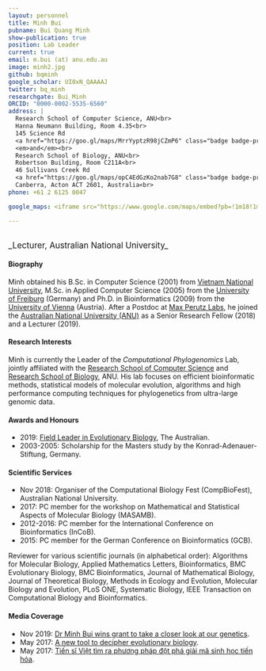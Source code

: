```yaml
---
layout: personnel
title: Minh Bui
pubname: Bui Quang Minh
show-publication: true
position: Lab Leader
current: true
email: m.bui (at) anu.edu.au
image: minh2.jpg
github: bqminh
google_scholar: UI0xN_QAAAAJ
twitter: bq_minh
researchgate: Bui_Minh
ORCID: "0000-0002-5535-6560"
address: |
  Research School of Computer Science, ANU<br>
  Hanna Neumann Building, Room 4.35<br>
  145 Science Rd
  <a href="https://goo.gl/maps/MrrYyptzR98jCZmP6" class="badge badge-primary">map</a><br>
  <em>and</em><br>
  Research School of Biology, ANU<br>
  Robertson Building, Room C211A<br>
  46 Sullivans Creek Rd
  <a href="https://goo.gl/maps/opC4EdGzKo2nab7G8" class="badge badge-primary">map</a><br>
  Canberra, Acton ACT 2601, Australia<br>
phone: +61 2 6125 0047

google_maps: <iframe src="https://www.google.com/maps/embed?pb=!1m18!1m12!1m3!1d3257.125313743419!2d149.11504895127155!3d-35.2780104801935!2m3!1f0!2f0!3f0!3m2!1i1024!2i768!4f13.1!3m3!1m2!1s0x6b164d1c38be6e59%3A0x482f20e6952b2c74!2sRN%20Robertson%20Building%2C%20ANU!5e0!3m2!1sen!2sau!4v1576584089680!5m2!1sen!2sau" width="500" height="400" frameborder="0" style="border:0;" allowfullscreen=""></iframe>

---
```


<br>
<big>_Lecturer, Australian National University_</big>


#### Biography

Minh obtained his B.Sc. in Computer Science (2001) from 
[Vietnam National University](https://vnu.edu.vn/eng/), 
M.Sc. in Applied Computer Science (2005) from the 
[University of Freiburg](http://www.uni-freiburg.de) (Germany)
and Ph.D. in Bioinformatics (2009) from the 
[University of Vienna](https://www.univie.ac.at) (Austria).
After a Postdoc at [Max Perutz Labs](https://www.maxperutzlabs.ac.at),
he joined the [Australian National University (ANU)](https://www.anu.edu.au) as a Senior Research Fellow (2018) and 
a Lecturer (2019).

#### Research Interests

Minh is currently the Leader of the _Computational Phylogenomics_ Lab,
jointly affiliated with the 
[Research School of Computer Science](https://cs.anu.edu.au/)
and [Research School of Biology](https://biology.anu.edu.au/), ANU.
His lab focuses on efficient bioinformatic methods, statistical 
models of molecular evolution, algorithms and high performance computing 
techniques for phylogenetics from ultra-large genomic data.

#### Awards and Honours

* 2019: [Field Leader in Evolutionary Biology](https://specialreports.theaustralian.com.au/1540291/life-sciences-earth-sciences/), The Australian.
* 2003-2005: Scholarship for the Masters study by the Konrad-Adenauer-Stiftung, Germany.

#### Scientific Services

* Nov 2018: Organiser of the Computational Biology Fest (CompBioFest), Australian National University.
* 2017: PC member for the workshop on Mathematical and Statistical Aspects of Molecular Biology (MASAMB).
* 2012-2016: PC member for the International Conference on Bioinformatics (InCoB).
* 2015: PC member for the German Conference on Bioinformatics (GCB).

Reviewer for various scientific journals (in alphabetical order): 
Algorithms for Molecular Biology, Applied Mathematics Letters, 
Bioinformatics, BMC Evolutionary Biology, BMC Bioinformatics, 
Journal of Mathematical Biology, Journal of Theoretical Biology, 
Methods in Ecology and Evolution, Molecular Biology and Evolution, 
PLoS ONE, Systematic Biology, 
IEEE Transaction on Computational Biology and Bioinformatics.


#### Media Coverage

* Nov 2019: [Dr Minh Bui wins grant to take a closer look at our genetics](https://cs.anu.edu.au/news/dr-minh-bui-wins-grant-take-closer-look-our-genetics).
* May 2017: [A new tool to decipher evolutionary biology](https://medienportal.univie.ac.at/presse/aktuelle-pressemeldungen/detailansicht/artikel/neues-werkzeug-zur-entschluesselung-der-evolutionsbiologie/).
* May 2017: [Tiến sĩ Việt tìm ra phương pháp đột phá giải mã sinh học tiến hóa](https://dantri.com.vn/giao-duc-khuyen-hoc/tien-si-viet-tim-ra-phuong-phap-dot-pha-giai-ma-sinh-hoc-tien-hoa-20170515065354906.htm).